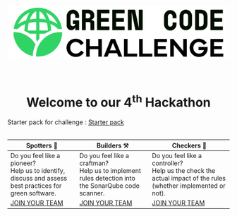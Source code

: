 <div align="center">
  <picture>
    <source media="(prefers-color-scheme: dark)" width="500" height="120" srcset="assets/images/logo_light.png">
    <source media="(prefers-color-scheme: light)" width="500" height="120" srcset="assets/images/logo_light.png">
    <img alt="Challenge logo" width="500" height="120" src="assets/images/logo_dark.png">
  </picture>
</div>
<br/><br/>
<h1 align="center">Welcome to our 4<sup>th</sup> Hackathon</h1>

Starter pack for challenge : [Starter pack](starter-pack-challenge.md)
<br/><br/>

| **Spotters** 🧪                                                                                            | **Builders** ⚒️                                                                                         | **Checkers** 📏 |
|----------------------------------------------------------------------------------------------------------|-------------------------------------------------------------------------------------------------------|-------------------------------------------------------------------------------------------------------|
| Do you feel like a pioneer?<br>Help us to identify, discuss and assess best practices for green software. | Do you feel like a craftman?<br>Help us to implement rules detection into the SonarQube code scanner. | Do you feel like a controller?<br>Help us the check the actual impact of the rules (whether implemented or not). |
| [JOIN YOUR TEAM](spotters.md)                                                                                           | [JOIN YOUR TEAM](builders.md)                                                                                        | [JOIN YOUR TEAM](checkers.md)  |
                                                                
